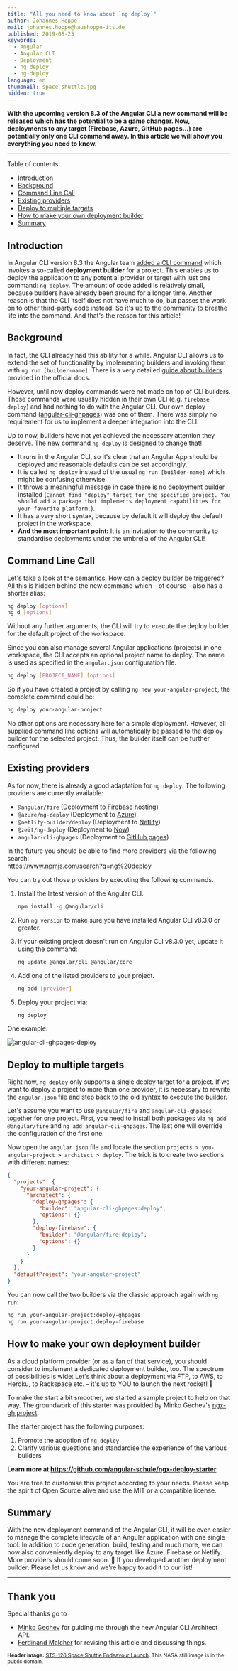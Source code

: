 ```yaml
---
title: "All you need to know about `ng deploy`"
author: Johannes Hoppe
mail: johannes.hoppe@haushoppe-its.de
published: 2019-08-23
keywords:
  - Angular
  - Angular CLI
  - Deployment
  - ng deploy
  - ng-deploy
language: en
thumbnail: space-shuttle.jpg
hidden: true
---
```


**With the upcoming version 8.3 of the Angular CLI a new command will be released which has the potential to be a game changer. Now, deployments to any target (Firebase, Azure, GitHub pages...) are potentially only one CLI command away. In this article we will show you everything you need to know.** 

<hr>

Table of contents:

- [Introduction](/blog/2019-08-ng-deploy#introduction)
- [Background](/blog/2019-08-ng-deploy#background)
- [Command Line Call](/blog/2019-08-ng-deploy#command-line-call)
- [Existing providers](/blog/2019-08-ng-deploy#existing-providers)
- [Deploy to multiple targets](/blog/2019-08-ng-deploy#deploy-to-multiple-targets)
- [How to make your own deployment builder](/blog/2019-08-ng-deploy#how-to-make-your-own-deployment-builder)
- [Summary](/blog/2019-08-ng-deploy#summary)



## Introduction

In Angular CLI version 8.3 the Angular team [added a CLI command](https://github.com/angular/angular-cli/pull/15105) which invokes a so-called __deployment builder__ for a project.
This enables us to deploy the application to any potential provider or target with just one command: `ng deploy`.
The amount of code added is relatively small, because builders have already been around for a longer time.
Another reason is that the CLI itself does not have much to do, but passes the work on to other third-party code instead.
So it's up to the community to breathe life into the command.
And that's the reason for this article!


## Background

In fact, the CLI already had this ability for a while.
Angular CLI allows us to extend the set of functionality by implementing builders and invoking them with `ng run [builder-name]`.
There is a very detailed [guide about builders](https://angular.io/guide/cli-builder) provided in the official docs.


However, until now deploy commands were not made on top of CLI builders.
Those commands were usually hidden in their own CLI (e.g. `firebase deploy`) and had nothing to do with the Angular CLI.
Our own deploy command ([angular-cli-ghpages](https://github.com/angular-schule/angular-cli-ghpages/)) was one of them.
There was simply no requirement for us to implement a deeper integration into the CLI.

Up to now, builders have not yet achieved the necessary attention they deserve.
The new command `ng deploy` is designed to change that!
* It runs in the Angular CLI, so it's clear that an Angular App should be deployed and reasonable defaults can be set accordingly.
* It is called `ng deploy` instead of the usual `ng run [builder-name]` which might be confusing otherwise.
* It throws a meaningful message in case there is no deployment builder installed (`Cannot find "deploy" target for the specified project. You should add a package that implements deployment capabilities for your favorite platform.`).
* It has a very short syntax, because by default it will deploy the default project in the workspace.
* **And the most important point:**
  It is an invitation to the community to standardise deployments under the umbrella of the Angular CLI!


## Command Line Call

Let's take a look at the semantics. How can a deploy builder be triggered?
All this is hidden behind the new command which – of course – also has a shorter alias:

```bash
ng deploy [options]
ng d [options]
```

Without any further arguments, the CLI will try to execute the deploy builder for the default project of the workspace.

Since you can also manage several Angular applications (projects) in one workspace, the CLI accepts an optional project name to deploy.
The name is used as specified in the `angular.json` configuration file.

```bash
ng deploy [PROJECT_NAME] [options]
```

So if you have created a project by calling `ng new your-angular-project`, the complete command could be:

```bash
ng deploy your-angular-project 
```

No other options are necessary here for a simple deployment.
However, all supplied command line options will automatically be passed to the deploy builder for the selected project.
Thus, the builder itself can be further configured.


## Existing providers

As for now, there is already a good adaptation for `ng deploy`.
The following providers are currently available:

* `@angular/fire` (Deployment to [Firebase hosting](https://firebase.google.com/docs/hosting))
* `@azure/ng-deploy` (Deployment to [Azure](https://azure.microsoft.com/en-us/))
* `@netlify-builder/deploy` (Deployment to [Netlify](https://www.netlify.com/))
* `@zeit/ng-deploy` (Deployment to [Now](https://zeit.co/now))
* `angular-cli-ghpages` (Deployment to [GitHub pages](https://pages.github.com/))

In the future you should be able to find more providers via the following search:  
https://www.npmjs.com/search?q=ng%20deploy

You can try out those providers by executing the following commands.

1. Install the latest version of the Angular CLI.

   ```sh
   npm install -g @angular/cli
   ```

2. Run `ng version` to make sure you have installed Angular CLI v8.3.0 or greater.

3. If your existing project doesn't run on Angular CLI v8.3.0 yet, update it using the command:

   ```sh
   ng update @angular/cli @angular/core
   ```

4. Add one of the listed providers to your project.

   ```sh
   ng add [provider]
   ```

5. Deploy your project via:

   ```sh
   ng deploy
   ```

One example:

![angular-cli-ghpages-deploy](angular-cli-ghpages-deploy.gif)


## Deploy to multiple targets

Right now, `ng deploy` only supports a single deploy target for a project.
If we want to deploy a project to more than one provider, it is necessary to rewrite the `angular.json` file and step back to the old syntax to execute the builder.

Let's assume you want to use `@angular/fire` and `angular-cli-ghpages` together for one project.
First, you need to install both packages via `ng add @angular/fire` and `ng add angular-cli-ghpages`.
The last one will override the configuration of the first one.

Now open the `angular.json` file and locate the section `projects > you-angular-project > architect > deploy`.
The trick is to create two sections with different names:

```json
{
  "projects": {
    "your-angular-project": {
      "architect": {
        "deploy-ghpages": {
          "builder": "angular-cli-ghpages:deploy",
          "options": {}
        },
        "deploy-firebase": {
          "builder": "@angular/fire:deploy",
          "options": {}
        }
      }
    }
  },
  "defaultProject": "your-angular-project"
}
```

You can now call the two builders via the classic approach again with `ng run`:

```bash
ng run your-angular-project:deploy-ghpages
ng run your-angular-project:deploy-firebase
```


## How to make your own deployment builder

As a cloud platform provider (or as a fan of that service), you should consider to implement a dedicated deployment builder, too.
The spectrum of possibilities is wide: Let's think about a deployment via FTP, to AWS, to Heroku, to Rackspace etc. – it's up to YOU to launch the next rocket! 🚀

To make the start a bit smoother, we started a sample project to help on that way.
The groundwork of this starter was provided by Minko Gechev's [ngx-gh project](https://github.com/mgechev/ngx-gh).

The starter project has the following purposes:

1. Promote the adoption of `ng deploy`
2. Clarify various questions and standardise the experience of the various builders

**Learn more at
https://github.com/angular-schule/ngx-deploy-starter**

You are free to customise this project according to your needs.
Please keep the spirit of Open Source alive and use the MIT or a compatible license.


## Summary

With the new deployment command of the Angular CLI, it will be even easier to manage the complete lifecycle of an Angular application with one single tool.
In addition to code generation, build, testing and much more, we can now also conveniently deploy to any target like Azure, Firebase or Netlify.
More providers should come soon. 🚀 If you developed another deployment builder: Please let us know and we're happy to add it to our list!

<hr>

## Thank you

Special thanks go to

- [Minko Gechev](https://twitter.com/mgechev) for guiding me through the new Angular CLI Architect API.
- [Ferdinand Malcher](https://twitter.com/fmalcher01) for revising this article and discussing things.

<small>**Header image:** [STS-126 Space Shuttle Endeavour Launch](https://publicdomainclip-art.blogspot.com/2008/11/sts-126-space-shuttle-endeavour-launch.html). This NASA still image is in the public domain.</small>